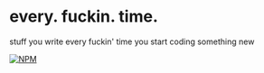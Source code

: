 
# every. fuckin. time.

stuff you write every fuckin' time you start coding something new


[![NPM](https://img.shields.io/npm/v/every-fuckin-time.svg?style=flat-square)](https://www.npmjs.com/package/every-fuckin-time)
